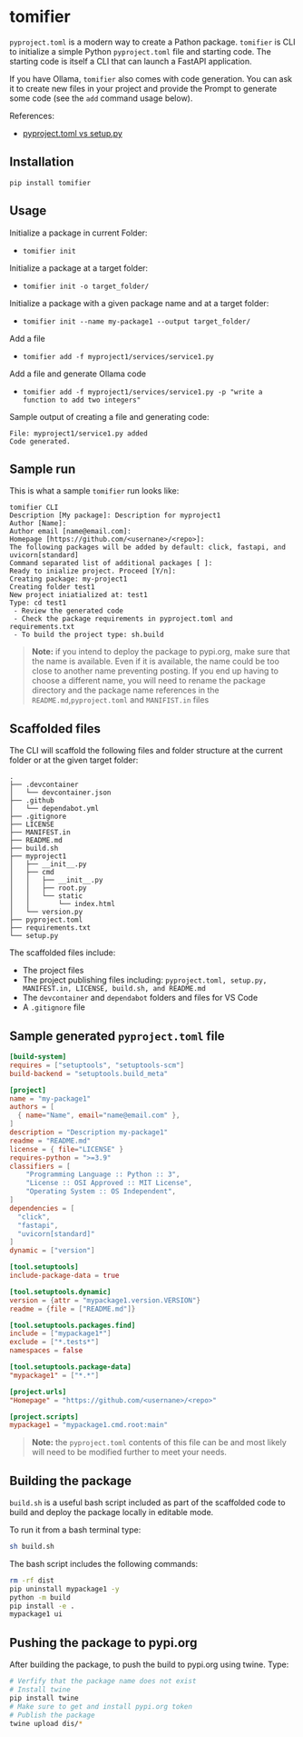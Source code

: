 # tomifier

`pyproject.toml` is a modern way to create a Pathon package. `tomifier` is CLI to initialize a simple Python `pyproject.toml` file and starting code. The starting code is itself a CLI that can launch a FastAPI application. 

If you have Ollama, `tomifier` also comes with code generation. You can ask it to create new files in your project and provide the Prompt to generate some code (see the `add` command usage below).

References:
- [pyproject.toml vs setup.py](https://packaging.python.org/en/latest/guides/modernize-setup-py-project/)

## Installation

`pip install tomifier`

## Usage

Initialize a package in current Folder:
- `tomifier init`

Initialize a package at a target folder: 
- `tomifier init -o target_folder/`

Initialize a package with a given package name and at a target folder: 
- `tomifier init --name my-package1 --output target_folder/`

Add a file
- `tomifier add -f myproject1/services/service1.py`

Add a file and generate Ollama code
- `tomifier add -f myproject1/services/service1.py -p "write a function to add two integers"`

Sample output of creating a file and generating code:

```text
File: myproject1/service1.py added
Code generated.
```

## Sample run

This is what a sample `tomifier` run looks like:


```text
tomifier CLI
Description [My package]: Description for myproject1
Author [Name]: 
Author email [name@email.com]: 
Homepage [https://github.com/<usernane>/<repo>]: 
The following packages will be added by default: click, fastapi, and uvicorn[standard]
Command separated list of additional packages [ ]: 
Ready to inialize project. Proceed [Y/n]: 
Creating package: my-project1
Creating folder test1
New project iniatialized at: test1
Type: cd test1
 - Review the generated code
 - Check the package requirements in pyproject.toml and requirements.txt
 - To build the project type: sh.build
```

> **Note:** if you intend to deploy the package to pypi.org, make sure that the name is available. Even if it is available, the name could be too close to another name preventing posting. If you end up having to choose a different name, you will need to rename the package directory and the package name references in the `README.md`,`pyproject.toml` and `MANIFIST.in` files

## Scaffolded files

The CLI will scaffold the following files and folder structure at the current folder or at the given target folder:

```text
.
├── .devcontainer
│   └── devcontainer.json
├── .github
│   └── dependabot.yml
├── .gitignore
├── LICENSE
├── MANIFEST.in
├── README.md
├── build.sh
├── myproject1
│   ├── __init__.py
│   ├── cmd
│   │   ├── __init__.py
│   │   ├── root.py
│   │   └── static
│   │       └── index.html
│   └── version.py
├── pyproject.toml
├── requirements.txt
└── setup.py
```

The scaffolded files include:
- The project files
- The project publishing files including: `pyproject.toml, setup.py, MANIFEST.in, LICENSE, build.sh, and README.md`
- The `devcontainer` and `dependabot` folders and files for VS Code
- A `.gitignore` file

## Sample generated `pyproject.toml` file

```toml
[build-system]
requires = ["setuptools", "setuptools-scm"]
build-backend = "setuptools.build_meta"

[project]
name = "my-package1"
authors = [
  { name="Name", email="name@email.com" },
]
description = "Description my-package1"
readme = "README.md"
license = { file="LICENSE" }
requires-python = ">=3.9"
classifiers = [
    "Programming Language :: Python :: 3",
    "License :: OSI Approved :: MIT License",
    "Operating System :: OS Independent",
]
dependencies = [
  "click",
  "fastapi",
  "uvicorn[standard]"
]
dynamic = ["version"]

[tool.setuptools]
include-package-data = true

[tool.setuptools.dynamic]
version = {attr = "mypackage1.version.VERSION"}
readme = {file = ["README.md"]}

[tool.setuptools.packages.find]
include = ["mypackage1*"]
exclude = ["*.tests*"]
namespaces = false

[tool.setuptools.package-data]
"mypackage1" = ["*.*"]

[project.urls]
"Homepage" = "https://github.com/<usernane>/<repo>"

[project.scripts]
mypackage1 = "mypackage1.cmd.root:main"
```

> **Note:** the `pyproject.toml` contents of this file can be and most likely will need to be modified further to meet your needs.

## Building the package

`build.sh` is a useful bash script included as part of the scaffolded code to build and deploy the package locally in editable mode. 

To run it from a bash terminal type: 

```bash
sh build.sh
```

The bash script includes the following commands:

```bash
rm -rf dist
pip uninstall mypackage1 -y
python -m build
pip install -e .
mypackage1 ui
```

## Pushing the package to pypi.org

After building the package, to push the build to pypi.org using twine. Type: 

```bash
# Verfify that the package name does not exist
# Install twine
pip install twine
# Make sure to get and install pypi.org token
# Publish the package
twine upload dis/*
```
